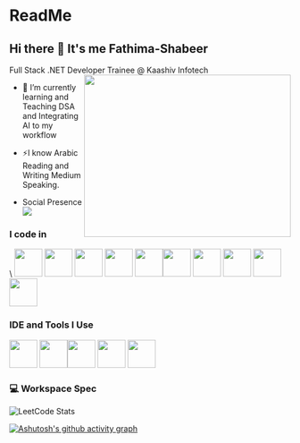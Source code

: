 # ReadMe
## Hi there 👋 It's me Fathima-Shabeer

Full Stack .NET Developer Trainee @ Kaashiv Infotech
<img align="right" width="370" height="290" src="https://i.pinimg.com/originals/47/f0/34/47f0342cec72b800463bf003eac1257e.gif">
                                        
- 🌱 I’m currently learning and Teaching DSA and Integrating AI to my workflow
  

- ⚡I know Arabic Reading and Writing Medium Speaking.
- Social Presence <br /> [<img src="https://img.shields.io/badge/LinkedIn-0077B5?style=for-the-badge&logo=linkedin&logoColor=white" />](https://www.linkedin.com/in/fathima-shabeer/) 
  
### I code in
\ <img height="50" width="50" src="https://img.icons8.com/color/48/c-sharp-logo-2.png" />  <img height="50" width="50" src="https://img.icons8.com/color/48/000000/html-5.png" /> <img height="50" width="50" src="https://img.icons8.com/color/48/000000/css3.png" /> <img height="50" width="50" src="https://img.icons8.com/color/48/000000/bootstrap.png" />
<img height="50" width="50" src="https://img.icons8.com/color/48/000000/javascript.png"/><img height="50" width="50" src="https://img.icons8.com/color/48/000000/react-native.png"/>  <img height="50" width="50" src="https://img.icons8.com/color/48/000000/mysql-logo.png"/> <img height="50" width="50" src="https://img.icons8.com/color/48/000000/mongodb.png"/> <img height="50" width="50" src="https://img.icons8.com/color/48/000000/nodejs.png"/> <img height="50" width="50" src="https://img.icons8.com/fluency/48/net-framework.png"/>

### IDE and Tools I Use
<img height="50" width="50" src="https://img.icons8.com/color/48/000000/visual-studio-code-2019.png"/>  <img height="50" width="50" src="https://img.icons8.com/color/48/visual-studio--v2.png"/><img height="50" width="50" src="https://img.icons8.com/color/50/000000/git.png"/> <img height="50" width="50" src="https://img.icons8.com/3d-fluency/94/github-logo.png"/>  <img height="50" width="50" src="https://img.icons8.com/color/48/000000/figma--v1.png"/> 
### 💻 Workspace Spec
 
![LeetCode Stats](https://leetcard.jacoblin.cool/Developer-Fathima?theme=dark&font=Meera%20Inimai)

[![Ashutosh's github activity graph](https://github-readme-activity-graph.vercel.app/graph?username=fathima-Shabeer&bg_color=000040&color=ffff00&line=0000ff&point=80ff00&area=true&hide_border=true)](https://github.com/ashutosh00710/github-readme-activity-graph)
